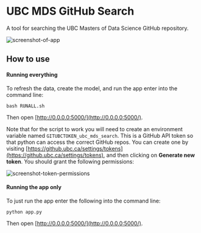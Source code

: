 # UBC MDS GitHub Search

A tool for searching the UBC Masters of Data Science GitHub repository.

![screenshot-of-app](https://imgur.com/VxdPOVl.png)

## How to use

#### Running everything

To refresh the data, create the model, and run the app enter into the command line:

```
bash RUNALL.sh
```

Then open [http://0.0.0.0:5000/](http://0.0.0.0:5000/).

Note that for the script to work you will need to create an environment variable named `GITUBCTOKEN_ubc_mds_search`. This is a GitHub API token so that python can access the correct GitHub repos. You can create one by visiting [https://github.ubc.ca/settings/tokens](https://github.ubc.ca/settings/tokens), and then clicking on **Generate new token**. You should grant the following permissions:

![screenshot-token-permissions](https://imgur.com/k8vPMK0.png)

#### Running the app only

To just run the app enter the following into the command line:

```
python app.py
```

Then open [http://0.0.0.0:5000/](http://0.0.0.0:5000/).
